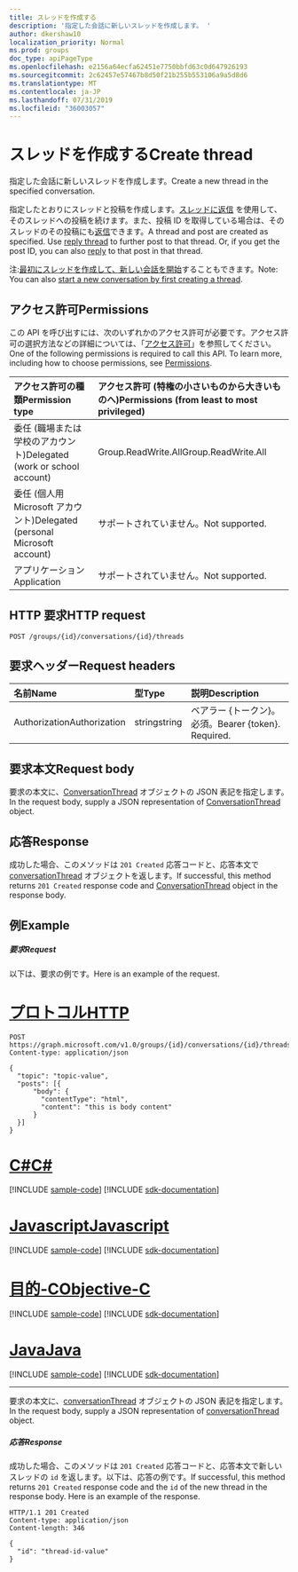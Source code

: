```yaml
---
title: スレッドを作成する
description: '指定した会話に新しいスレッドを作成します。 '
author: dkershaw10
localization_priority: Normal
ms.prod: groups
doc_type: apiPageType
ms.openlocfilehash: e2156a64ecfa62451e7750bbfd63c0d647926193
ms.sourcegitcommit: 2c62457e57467b8d50f21b255b553106a9a5d8d6
ms.translationtype: MT
ms.contentlocale: ja-JP
ms.lasthandoff: 07/31/2019
ms.locfileid: "36003057"
---
```

# <a name="create-thread"></a><span data-ttu-id="c8309-103">スレッドを作成する</span><span class="sxs-lookup"><span data-stu-id="c8309-103">Create thread</span></span>

<span data-ttu-id="c8309-104">指定した会話に新しいスレッドを作成します。</span><span class="sxs-lookup"><span data-stu-id="c8309-104">Create a new thread in the specified conversation.</span></span> 

<span data-ttu-id="c8309-p101">指定したとおりにスレッドと投稿を作成します。[スレッドに返信](conversationthread-reply.md) を使用して、そのスレッドへの投稿を続けます。また、投稿 ID を取得している場合は、そのスレッドのその投稿にも[返信](post-reply.md)できます。</span><span class="sxs-lookup"><span data-stu-id="c8309-p101">A thread and post are created as specified. Use [reply thread](conversationthread-reply.md) to further post to that thread. Or, if you get the post ID, you can also [reply](post-reply.md) to that post in that thread.</span></span>

<span data-ttu-id="c8309-108">注:[最初にスレッドを作成して、新しい会話を開始](group-post-threads.md)することもできます。</span><span class="sxs-lookup"><span data-stu-id="c8309-108">Note: You can also [start a new conversation by first creating a thread](group-post-threads.md).</span></span>

## <a name="permissions"></a><span data-ttu-id="c8309-109">アクセス許可</span><span class="sxs-lookup"><span data-stu-id="c8309-109">Permissions</span></span>
<span data-ttu-id="c8309-p102">この API を呼び出すには、次のいずれかのアクセス許可が必要です。アクセス許可の選択方法などの詳細については、「[アクセス許可](/graph/permissions-reference)」を参照してください。</span><span class="sxs-lookup"><span data-stu-id="c8309-p102">One of the following permissions is required to call this API. To learn more, including how to choose permissions, see [Permissions](/graph/permissions-reference).</span></span>

|<span data-ttu-id="c8309-112">アクセス許可の種類</span><span class="sxs-lookup"><span data-stu-id="c8309-112">Permission type</span></span>      | <span data-ttu-id="c8309-113">アクセス許可 (特権の小さいものから大きいものへ)</span><span class="sxs-lookup"><span data-stu-id="c8309-113">Permissions (from least to most privileged)</span></span>              |
|:--------------------|:---------------------------------------------------------|
|<span data-ttu-id="c8309-114">委任 (職場または学校のアカウント)</span><span class="sxs-lookup"><span data-stu-id="c8309-114">Delegated (work or school account)</span></span> | <span data-ttu-id="c8309-115">Group.ReadWrite.All</span><span class="sxs-lookup"><span data-stu-id="c8309-115">Group.ReadWrite.All</span></span>    |
|<span data-ttu-id="c8309-116">委任 (個人用 Microsoft アカウント)</span><span class="sxs-lookup"><span data-stu-id="c8309-116">Delegated (personal Microsoft account)</span></span> | <span data-ttu-id="c8309-117">サポートされていません。</span><span class="sxs-lookup"><span data-stu-id="c8309-117">Not supported.</span></span>    |
|<span data-ttu-id="c8309-118">アプリケーション</span><span class="sxs-lookup"><span data-stu-id="c8309-118">Application</span></span> | <span data-ttu-id="c8309-119">サポートされていません。</span><span class="sxs-lookup"><span data-stu-id="c8309-119">Not supported.</span></span> |

## <a name="http-request"></a><span data-ttu-id="c8309-120">HTTP 要求</span><span class="sxs-lookup"><span data-stu-id="c8309-120">HTTP request</span></span>
<!-- { "blockType": "ignored" } -->
```http
POST /groups/{id}/conversations/{id}/threads
```
## <a name="request-headers"></a><span data-ttu-id="c8309-121">要求ヘッダー</span><span class="sxs-lookup"><span data-stu-id="c8309-121">Request headers</span></span>
| <span data-ttu-id="c8309-122">名前</span><span class="sxs-lookup"><span data-stu-id="c8309-122">Name</span></span>       | <span data-ttu-id="c8309-123">型</span><span class="sxs-lookup"><span data-stu-id="c8309-123">Type</span></span> | <span data-ttu-id="c8309-124">説明</span><span class="sxs-lookup"><span data-stu-id="c8309-124">Description</span></span>|
|:---------------|:--------|:----------|
| <span data-ttu-id="c8309-125">Authorization</span><span class="sxs-lookup"><span data-stu-id="c8309-125">Authorization</span></span>  | <span data-ttu-id="c8309-126">string</span><span class="sxs-lookup"><span data-stu-id="c8309-126">string</span></span>  | <span data-ttu-id="c8309-p103">ベアラー {トークン}。必須。</span><span class="sxs-lookup"><span data-stu-id="c8309-p103">Bearer {token}. Required.</span></span> |

## <a name="request-body"></a><span data-ttu-id="c8309-129">要求本文</span><span class="sxs-lookup"><span data-stu-id="c8309-129">Request body</span></span>
<span data-ttu-id="c8309-130">要求の本文に、[ConversationThread](../resources/conversationthread.md) オブジェクトの JSON 表記を指定します。</span><span class="sxs-lookup"><span data-stu-id="c8309-130">In the request body, supply a JSON representation of [ConversationThread](../resources/conversationthread.md) object.</span></span>

## <a name="response"></a><span data-ttu-id="c8309-131">応答</span><span class="sxs-lookup"><span data-stu-id="c8309-131">Response</span></span>

<span data-ttu-id="c8309-132">成功した場合、このメソッドは `201 Created` 応答コードと、応答本文で [conversationThread](../resources/conversationthread.md) オブジェクトを返します。</span><span class="sxs-lookup"><span data-stu-id="c8309-132">If successful, this method returns `201 Created` response code and [ConversationThread](../resources/conversationthread.md) object in the response body.</span></span>

## <a name="example"></a><span data-ttu-id="c8309-133">例</span><span class="sxs-lookup"><span data-stu-id="c8309-133">Example</span></span>
##### <a name="request"></a><span data-ttu-id="c8309-134">要求</span><span class="sxs-lookup"><span data-stu-id="c8309-134">Request</span></span>
<span data-ttu-id="c8309-135">以下は、要求の例です。</span><span class="sxs-lookup"><span data-stu-id="c8309-135">Here is an example of the request.</span></span>

# <a name="httptabhttp"></a>[<span data-ttu-id="c8309-136">プロトコル</span><span class="sxs-lookup"><span data-stu-id="c8309-136">HTTP</span></span>](#tab/http)
<!-- {
  "blockType": "request",
  "name": "create_conversationthread_from_conversation"
}-->
```http
POST https://graph.microsoft.com/v1.0/groups/{id}/conversations/{id}/threads
Content-type: application/json

{
  "topic": "topic-value",
  "posts": [{
      "body": {
        "contentType": "html",
        "content": "this is body content"
      }
  }]
}
```
# <a name="ctabcsharp"></a>[<span data-ttu-id="c8309-137">C#</span><span class="sxs-lookup"><span data-stu-id="c8309-137">C#</span></span>](#tab/csharp)
[!INCLUDE [sample-code](../includes/snippets/csharp/create-conversationthread-from-conversation-csharp-snippets.md)]
[!INCLUDE [sdk-documentation](../includes/snippets/snippets-sdk-documentation-link.md)]

# <a name="javascripttabjavascript"></a>[<span data-ttu-id="c8309-138">Javascript</span><span class="sxs-lookup"><span data-stu-id="c8309-138">Javascript</span></span>](#tab/javascript)
[!INCLUDE [sample-code](../includes/snippets/javascript/create-conversationthread-from-conversation-javascript-snippets.md)]
[!INCLUDE [sdk-documentation](../includes/snippets/snippets-sdk-documentation-link.md)]

# <a name="objective-ctabobjc"></a>[<span data-ttu-id="c8309-139">目的-C</span><span class="sxs-lookup"><span data-stu-id="c8309-139">Objective-C</span></span>](#tab/objc)
[!INCLUDE [sample-code](../includes/snippets/objc/create-conversationthread-from-conversation-objc-snippets.md)]
[!INCLUDE [sdk-documentation](../includes/snippets/snippets-sdk-documentation-link.md)]

# <a name="javatabjava"></a>[<span data-ttu-id="c8309-140">Java</span><span class="sxs-lookup"><span data-stu-id="c8309-140">Java</span></span>](#tab/java)
[!INCLUDE [sample-code](../includes/snippets/java/create-conversationthread-from-conversation-java-snippets.md)]
[!INCLUDE [sdk-documentation](../includes/snippets/snippets-sdk-documentation-link.md)]

---

<span data-ttu-id="c8309-141">要求の本文に、[conversationThread](../resources/conversationthread.md) オブジェクトの JSON 表記を指定します。</span><span class="sxs-lookup"><span data-stu-id="c8309-141">In the request body, supply a JSON representation of [conversationThread](../resources/conversationthread.md) object.</span></span>
##### <a name="response"></a><span data-ttu-id="c8309-142">応答</span><span class="sxs-lookup"><span data-stu-id="c8309-142">Response</span></span>

<span data-ttu-id="c8309-p104">成功した場合、このメソッドは `201 Created` 応答コードと、応答本文で新しいスレッドの `id` を返します。以下は、応答の例です。</span><span class="sxs-lookup"><span data-stu-id="c8309-p104">If successful, this method returns `201 Created` response code and the `id` of the new thread in the response body. Here is an example of the response.</span></span> 
<!-- {
  "blockType": "response",
  "truncated": true,
  "@odata.type": "microsoft.graph.conversationThread"
} -->
```http
HTTP/1.1 201 Created
Content-type: application/json
Content-length: 346

{
  "id": "thread-id-value"
}
```

<!-- uuid: 8fcb5dbc-d5aa-4681-8e31-b001d5168d79
2015-10-25 14:57:30 UTC -->
<!-- {
  "type": "#page.annotation",
  "description": "Create thread",
  "keywords": "",
  "section": "documentation",
  "tocPath": "",
  "suppressions": [
  ]
}-->
